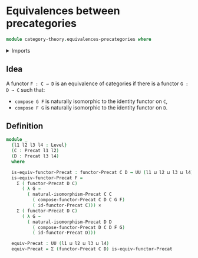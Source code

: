 # Equivalences between precategories

```agda
module category-theory.equivalences-precategories where
```

<details><summary>Imports</summary>

```agda
open import category-theory.functors-precategories
open import category-theory.natural-isomorphisms-precategories
open import category-theory.precategories

open import foundation.cartesian-product-types
open import foundation.dependent-pair-types
open import foundation.universe-levels
```

</details>

## Idea

A functor `F : C → D` is an equivalence of categories if there is a functor
`G : D → C` such that:

- `compose G F` is naturally isomorphic to the identity functor on `C`,
- `compose F G` is naturally isomorphic to the identity functor on `D`.

## Definition

```agda
module _
  {l1 l2 l3 l4 : Level}
  (C : Precat l1 l2)
  (D : Precat l3 l4)
  where

  is-equiv-functor-Precat : functor-Precat C D → UU (l1 ⊔ l2 ⊔ l3 ⊔ l4)
  is-equiv-functor-Precat F =
    Σ ( functor-Precat D C)
      ( λ G →
        ( natural-isomorphism-Precat C C
          ( compose-functor-Precat C D C G F)
          ( id-functor-Precat C))) ×
    Σ ( functor-Precat D C)
      ( λ G →
        ( natural-isomorphism-Precat D D
          ( compose-functor-Precat D C D F G)
          ( id-functor-Precat D)))

  equiv-Precat : UU (l1 ⊔ l2 ⊔ l3 ⊔ l4)
  equiv-Precat = Σ (functor-Precat C D) is-equiv-functor-Precat
```
